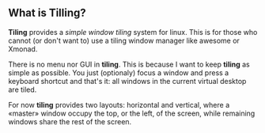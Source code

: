 What is Tilling?
--------------------

**Tiling** provides a *simple window tiling* system for
linux. This is for those who cannot (or don't want to) use a tiling window
manager like awesome or Xmonad.

There is no menu nor GUI in **tiling**. This is because I want 
to keep **tiling** as simple as possible. You just (optionaly)
focus a window and press a keyboard shortcut and that's it: all windows in 
the current virtual desktop are tiled.

For now **tiling** provides two layouts: horizontal and vertical,
where a «master» window occupy the top, or the left, of the screen, while
remaining windows share the rest of the screen.

